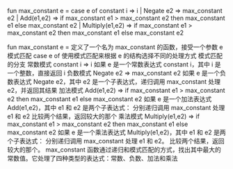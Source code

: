 fun max_constant e =
	case e of 
		  constant i => i
		| Negate e2 => max_constant e2
		| Add(e1,e2) => if max_constant e1 > max_constant e2
						then max_constant e1
						else max_constant e2
		| Multiply(e1,e2) => if max_constant e1 > max_constant e2
							 then max_constant e1
							 else max_constant e2
							 
fun max_constant e =
定义了一个名为 max_constant 的函数，接受一个参数 e
模式匹配
case e of 
使用模式匹配来根据 e 的结构选择不同的处理方式
模式匹配的分支
常数模式
constant i => i
如果 e 是一个常数表达式 constant i，其中 i 是一个整数，直接返回 i
负数模式
Negate e2 => max_constant e2
如果 e 是一个负数表达式 Negate e2，其中 e2 是一个子表达式，递归调用 max_constant 处理 e2，并返回其结果
加法模式
Add(e1,e2) => if max_constant e1 > max_constant e2
              then max_constant e1
              else max_constant e2
如果 e 是一个加法表达式 Add(e1,e2)，其中 e1 和 e2 是两个子表达式：
分别递归调用 max_constant 处理 e1 和 e2
比较两个结果，返回较大的那个
乘法模式
Multiply(e1,e2) => if max_constant e1 > max_constant e2
                   then max_constant e1
                   else max_constant e2
如果 e 是一个乘法表达式 Multiply(e1,e2)，其中 e1 和 e2 是两个子表达式：
分别递归调用 max_constant 处理 e1 和 e2。
比较两个结果，返回较大的那个。
max_constant 函数通过递归和模式匹配的方式，找出其中最大的常数值。它处理了四种类型的表达式：常数、负数、加法和乘法
